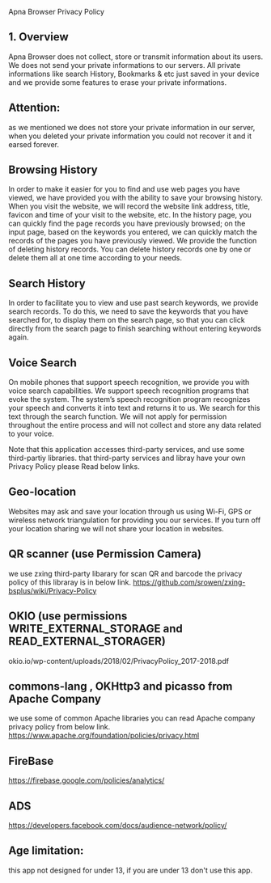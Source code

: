 Apna Browser Privacy Policy

## 1. Overview
Apna Browser does not collect, store or transmit information about its users. We does not send your private informations to our servers. All private informations like search History, Bookmarks & etc just saved in your device and we provide some features to erase your private informations.

## Attention:
as we mentioned we does not store your private information in our server, when you deleted your private information you could not recover it and it earsed forever.

## Browsing History
In order to make it easier for you to find and use web pages you have viewed, we have provided you with the ability to save your browsing history. When you visit the website, we will record the website link address, title, favicon and time of your visit to the website, etc. In the history page, you can quickly find the page records you have previously browsed; on the input page, based on the keywords you entered, we can quickly match the records of the pages you have previously viewed. We provide the function of deleting history records. You can delete history records one by one or delete them all at one time according to your needs.
 
## Search History
In order to facilitate you to view and use past search keywords, we provide search records. To do this, we need to save the keywords that you have searched for, to display them on the search page, so that you can click directly from the search page to finish searching without entering keywords again.
  
 ## Voice Search
On mobile phones that support speech recognition, we provide you with voice search capabilities. We support speech recognition programs that evoke the system. The system’s speech recognition program recognizes your speech and converts it into text and returns it to us. We search for this text through the search function. We will not apply for permission throughout the entire process and will not collect and store any data related to your voice.
 
 
Note that this application accesses third-party services, and use some third-partiy libraries. that third-party services and libray have your own Privacy Policy please Read below links.

## Geo-location
Websites may ask and save your location through us using Wi-Fi, GPS or wireless network triangulation for providing you our services. If you turn off your location sharing we will not share your location in websites.


## QR scanner (use Permission Camera)
we use zxing third-party libarary for scan QR and barcode the privacy policy of this libraray is in below link.
https://github.com/srowen/zxing-bsplus/wiki/Privacy-Policy


## OKIO (use permissions WRITE_EXTERNAL_STORAGE and READ_EXTERNAL_STORAGER)
okio.io/wp-content/uploads/2018/02/PrivacyPolicy_2017-2018.pdf

## commons-lang , OKHttp3 and picasso from Apache Company
we use some of common Apache libraries you can read Apache company privacy policy from below link.
https://www.apache.org/foundation/policies/privacy.html

## FireBase 
https://firebase.google.com/policies/analytics/

## ADS
https://developers.facebook.com/docs/audience-network/policy/



## Age limitation:
this app not designed for under 13, if you are under 13 don't use this app.



